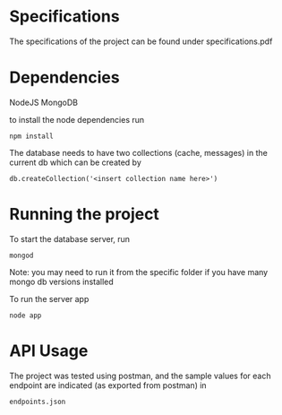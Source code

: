# Specifications
The specifications of the project can be found under specifications.pdf

# Dependencies
NodeJS
MongoDB

to install the node dependencies run
```
npm install
```

The database needs to have two collections (cache, messages) in the current db which can be created by
```
db.createCollection('<insert collection name here>')
```

# Running the project
To start the database server, run

```
mongod
```

Note: you may need to run it from the specific folder if you have many mongo db versions installed

To run the server app
```
node app
```

# API Usage
The project was tested using postman, and the sample values for each endpoint are indicated (as exported from postman) in
```
endpoints.json
```
